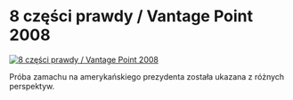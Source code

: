 8 części prawdy / Vantage Point 2008 
=============
[![8 części prawdy / Vantage Point 2008 ](http://vidos.pl/images/player.gif)](http://vidos.pl/8-czesci-prawdy-vantage-point-2008)

 Próba zamachu na amerykańskiego prezydenta została ukazana z różnych perspektyw.

